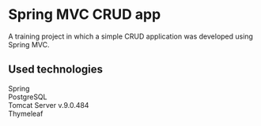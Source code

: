 # Spring MVC CRUD app
A training project in which a simple CRUD application was developed using Spring MVC.

## Used technologies
Spring </br>
PostgreSQL</br>
Tomcat Server v.9.0.484</br>
Thymeleaf
